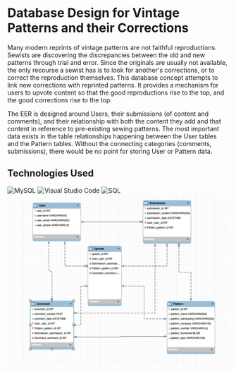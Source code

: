 # Database Design for Vintage Patterns and their Corrections

Many modern reprints of vintage patterns are not faithful reproductions. Sewists are discovering the discrepancies between the old and new patterns through trial and error. Since the originals are usually not available, the only recourse a sewist has is to look for another's corrections, or to correct the reproduction themselves. This database concept attempts to link new corrections with reprinted patterns. It provides a mechanism for users to upvote content so that the good reproductions rise to the top, and the good corrections rise to the top.

The EER is designed around Users, their submissions (of content and comments), and their relationship with both the content they add and that content in reference to pre-existing sewing patterns. The most important data exists in the table relationships happening between the User tables and the Pattern tables. Without the connecting categories (comments, submissions), there would be no point for storing User or Pattern data. 

## Technologies Used 
![MySQL](https://img.shields.io/badge/mysql-4479A1.svg?style=for-the-badge&logo=mysql&logoColor=white)
![Visual Studio Code](https://img.shields.io/badge/Visual%20Studio%20Code-0078d7.svg?style=for-the-badge&logo=visual-studio-code&logoColor=white)
![SQL](https://img.shields.io/badge/S%20Q%20L-0078d7.svg?style=for-the-badge&logo=visual-studio-code&logoColor=white)
![PATTERNS ERD](EER/EER_DIAGRAM_.png)
